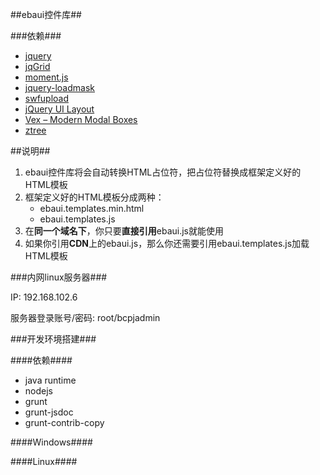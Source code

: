 ##ebaui控件库##

###依赖###

+   [jquery](http://jquery.com/)
+   [jqGrid](http://www.trirand.com/blog/)
+   [moment.js](http://momentjs.com/)
+   [jquery-loadmask](https://code.google.com/p/jquery-loadmask/)
+   [swfupload](https://code.google.com/p/swfupload/)
+   [jQuery UI Layout](http://layout.jquery-dev.net/index.cfm)
+   [Vex – Modern Modal Boxes](https://github.com/HubSpot/vex)
+   [ztree](http://www.ztree.me/v3/main.php)

##说明##

1.  ebaui控件库将会自动转换HTML占位符，把占位符替换成框架定义好的HTML模板
2.  框架定义好的HTML模板分成两种：
    +   ebaui.templates.min.html
    +   ebaui.templates.js
3.  在**同一个域名下**，你只要**直接引用**ebaui.js就能使用
4.  如果你引用**CDN**上的ebaui.js，那么你还需要引用ebaui.templates.js加载HTML模板

###内网linux服务器###

IP: 192.168.102.6

服务器登录账号/密码:   root/bcpjadmin

###开发环境搭建###

####依赖####

+   java runtime
+   nodejs
+   grunt
+   grunt-jsdoc
+   grunt-contrib-copy

####Windows####

####Linux####
